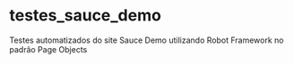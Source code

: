 # testes_sauce_demo
Testes automatizados do site Sauce Demo utilizando Robot Framework no padrão Page Objects
